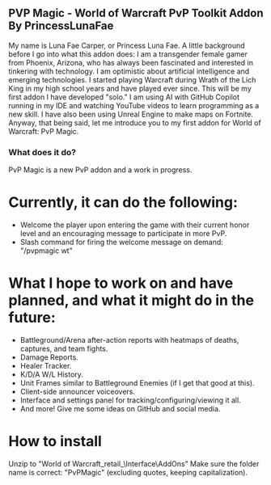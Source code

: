 ## PVP Magic - World of Warcraft PvP Toolkit Addon By PrincessLunaFae
My name is Luna Fae Carper, or Princess Luna Fae.
A little background before I go into what this addon does:
I am a transgender female gamer from Phoenix, Arizona, who has always been fascinated and interested in tinkering with technology. I am optimistic about artificial intelligence and emerging technologies.
I started playing Warcraft during Wrath of the Lich King in my high school years and have played ever since.
This will be my first addon I have developed "solo." I am using AI with GitHub Copilot running in my IDE and watching YouTube videos to learn programming as a new skill.
I have also been using Unreal Engine to make maps on Fortnite.
Anyway, that being said, let me introduce you to my first addon for World of Warcraft: PvP Magic.

### What does it do?
PvP Magic is a new PvP addon and a work in progress.

# Currently, it can do the following:
- Welcome the player upon entering the game with their current honor level and an encouraging message to participate in more PvP.
- Slash command for firing the welcome message on demand: "/pvpmagic wt"

# What I hope to work on and have planned, and what it might do in the future:
- Battleground/Arena after-action reports with heatmaps of deaths, captures, and team fights.
- Damage Reports.
- Healer Tracker.
- K/D/A W/L History.
- Unit Frames similar to Battleground Enemies (if I get that good at this).
- Client-side announcer voiceovers.
- Interface and settings panel for tracking/configuring/viewing it all.
- And more! Give me some ideas on GitHub and social media.

# How to install
Unzip to "World of Warcraft\_retail_\Interface\AddOns\"
Make sure the folder name is correct: "PvPMagic" (excluding quotes, keeping capitalization).